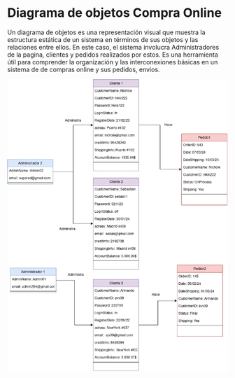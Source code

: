 # Diagrama de objetos Compra Online

Un diagrama de objetos es una representación visual que muestra la estructura estática de un sistema en términos de sus objetos y las relaciones entre ellos. En este caso, el sistema involucra Administradores de la pagina, clientes y pedidos realizados por estos. Es una herramienta útil para comprender la organización y las interconexiones básicas en un sistema de de compras online y sus pedidos, envios.

<center>

![DiagramaObjetos](https://github.com/nicholelouis/ETS/blob/main/Tema2/DiagramasObjetos/CompraOnline.drawio.png?raw=true)

<center>